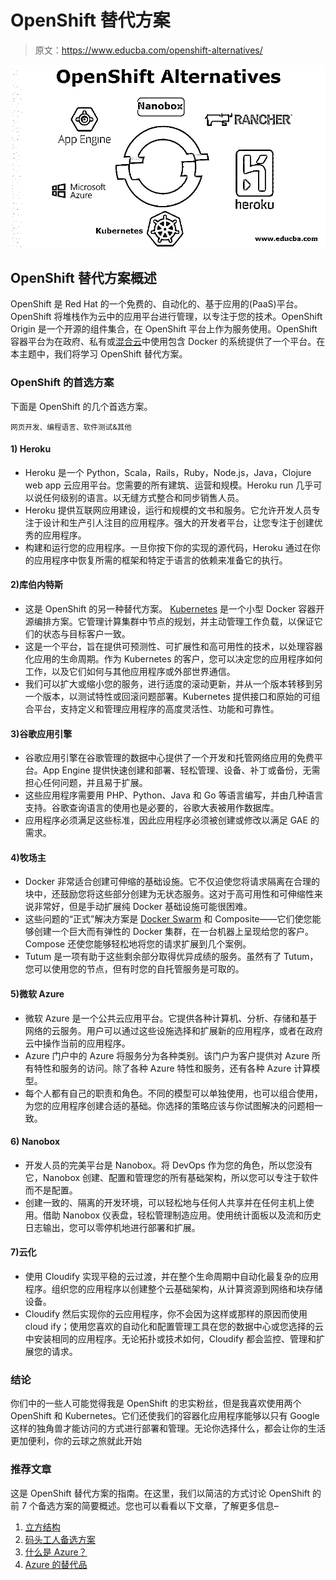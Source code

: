 # OpenShift 替代方案

> 原文：<https://www.educba.com/openshift-alternatives/>

![OpenShift Alternatives](img/68ef16ec0dcc7d090032b4ac0289f574.png)



## OpenShift 替代方案概述

OpenShift 是 Red Hat 的一个免费的、自动化的、基于应用的(PaaS)平台。OpenShift 将堆栈作为云中的应用平台进行管理，以专注于您的技术。OpenShift Origin 是一个开源的组件集合，在 OpenShift 平台上作为服务使用。OpenShift 容器平台为在政府、私有或[混合云](https://www.educba.com/what-is-hybrid-cloud/)中使用包含 Docker 的系统提供了一个平台。在本主题中，我们将学习 OpenShift 替代方案。

### OpenShift 的首选方案

下面是 OpenShift 的几个首选方案。

<small>网页开发、编程语言、软件测试&其他</small>

#### 1) Heroku

*   Heroku 是一个 Python，Scala，Rails，Ruby，Node.js，Java，Clojure web app 云应用平台。您需要的所有建筑、运营和规模。Heroku run 几乎可以说任何级别的语言。以无缝方式整合和同步销售人员。
*   Heroku 提供互联网应用建设，运行和规模的文书和服务。它允许开发人员专注于设计和生产引人注目的应用程序。强大的开发者平台，让您专注于创建优秀的应用程序。
*   构建和运行您的应用程序。一旦你按下你的实现的源代码，Heroku 通过在你的应用程序中恢复所需的框架和特定于语言的依赖来准备它的执行。

#### 2)库伯内特斯

*   这是 OpenShift 的另一种替代方案。 [Kubernetes](https://www.educba.com/what-is-kubernetes/) 是一个小型 Docker 容器开源编排方案。它管理计算集群中节点的规划，并主动管理工作负载，以保证它们的状态与目标客户一致。
*   这是一个平台，旨在提供可预测性、可扩展性和高可用性的技术，以处理容器化应用的生命周期。作为 Kubernetes 的客户，您可以决定您的应用程序如何工作，以及它们如何与其他应用程序或外部世界通信。
*   我们可以扩大或缩小您的服务，进行适度的滚动更新，并从一个版本转移到另一个版本，以测试特性或回滚问题部署。Kubernetes 提供接口和原始的可组合平台，支持定义和管理应用程序的高度灵活性、功能和可靠性。

#### 3)谷歌应用引擎

*   谷歌应用引擎在谷歌管理的数据中心提供了一个开发和托管网络应用的免费平台。App Engine 提供快速创建和部署、轻松管理、设备、补丁或备份，无需担心任何问题，并且易于扩展。
*   这些应用程序需要用 PHP、Python、Java 和 Go 等语言编写，并由几种语言支持。谷歌查询语言的使用也是必要的，谷歌大表被用作数据库。
*   应用程序必须满足这些标准，因此应用程序必须被创建或修改以满足 GAE 的需求。

#### 4)牧场主

*   Docker 非常适合创建可伸缩的基础设施。它不仅迫使您将请求隔离在合理的块中，还鼓励您将这些部分创建为无状态服务。这对于高可用性和可伸缩性来说非常好，但是手动扩展纯 Docker 基础设施可能很困难。
*   这些问题的“正式”解决方案是 [Docker Swarm](https://www.educba.com/docker-swarm-architecture/) 和 Composite——它们使您能够创建一个巨大而有弹性的 Docker 集群，在一台机器上呈现给您的客户。Compose 还使您能够轻松地将您的请求扩展到几个案例。
*   Tutum 是一项有助于这些剩余部分取得优异成绩的服务。虽然有了 Tutum，您可以使用您的节点，但有时您的自托管服务是可取的。

#### 5)微软 Azure

*   微软 Azure 是一个公共云应用平台。它提供各种计算机、分析、存储和基于网络的云服务。用户可以通过这些设施选择和扩展新的应用程序，或者在政府云中操作当前的应用程序。
*   Azure 门户中的 Azure 将服务分为各种类别。该门户为客户提供对 Azure 所有特性和服务的访问。除了各种 Azure 特性和服务，还有各种 Azure 计算模型。
*   每个人都有自己的职责和角色。不同的模型可以单独使用，也可以组合使用，为您的应用程序创建合适的基础。你选择的策略应该与你试图解决的问题相一致。

#### 6) Nanobox

*   开发人员的完美平台是 Nanobox。将 DevOps 作为您的角色，所以您没有它，Nanobox 创建、配置和管理您的所有基础架构，所以您可以专注于软件而不是配置。
*   创建一致的、隔离的开发环境，可以轻松地与任何人共享并在任何主机上使用。借助 Nanobox 仪表盘，轻松管理制造应用。使用统计面板以及流和历史日志输出，您可以零停机地进行部署和扩展。

#### 7)云化

*   使用 Cloudify 实现平稳的云过渡，并在整个生命周期中自动化最复杂的应用程序。组织您的应用程序以创建整个云基础架构，从计算资源到网络和块存储设备。
*   Cloudify 然后实现你的云应用程序，你不会因为这样或那样的原因而使用 cloud ify；使用您喜欢的自动化和配置管理工具在您的数据中心或您选择的云中安装相同的应用程序。无论拓扑或技术如何，Cloudify 都会监控、管理和扩展您的请求。

### 结论

你们中的一些人可能觉得我是 OpenShift 的忠实粉丝，但是我喜欢使用两个 OpenShift 和 Kubernetes。它们还使我们的容器化应用程序能够以只有 Google 这样的独角兽才能访问的方式进行部署和管理。无论你选择什么，都会让你的生活更加便利，你的云球之旅就此开始

### 推荐文章

这是 OpenShift 替代方案的指南。在这里，我们以简洁的方式讨论 OpenShift 的前 7 个备选方案的简要概述。您也可以看看以下文章，了解更多信息–

1.  [立方结构](https://www.educba.com/kubernetes-architecture/)
2.  [码头工人备选方案](https://www.educba.com/docker-alternatives/)
3.  [什么是 Azure？](https://www.educba.com/what-is-azure/)
4.  [Azure 的替代品](https://www.educba.com/alternatives-to-azure/)





